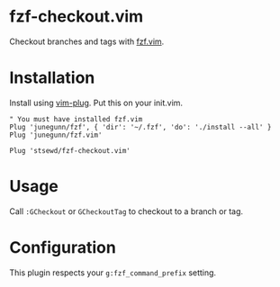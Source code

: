# fzf-checkout.vim

Checkout branches and tags with [fzf.vim](https://github.com/junegunn/fzf.vim).

# Installation

Install using [vim-plug](https://github.com/junegunn/vim-plug). Put this on your init.vim.

```vim
" You must have installed fzf.vim
Plug 'junegunn/fzf', { 'dir': '~/.fzf', 'do': './install --all' }
Plug 'junegunn/fzf.vim'

Plug 'stsewd/fzf-checkout.vim'
```

# Usage

Call `:GCheckout` or `GCheckoutTag` to checkout to a branch or tag.

# Configuration

This plugin respects your `g:fzf_command_prefix` setting.

